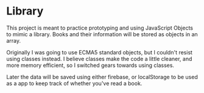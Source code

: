 # Library
This project is meant to practice prototyping and using JavaScript Objects to mimic a library. Books and their information will be stored as objects in an array.

Originally I was going to use ECMA5 standard objects, but I couldn't resist using classes instead. I believe classes make the code a little cleaner, and more memory efficient, so I switched gears towards using classes.

Later the data will be saved using either firebase, or localStorage to be used as a app to keep track of whether you've read a book.
